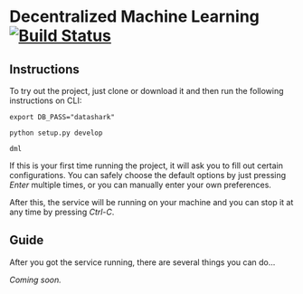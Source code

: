 # Decentralized Machine Learning [![Build Status](https://travis-ci.org/georgymh/decentralized-ml.svg?branch=master)](https://travis-ci.org/georgymh/decentralized-ml)

## Instructions

To try out the project, just clone or download it and then run the following instructions on CLI:

```
export DB_PASS="datashark"
```

```
python setup.py develop
```

```
dml
```

If this is your first time running the project, it will ask you to fill out certain configurations. You can safely choose the default options by just pressing *Enter* multiple times, or you can manually enter your own preferences.

After this, the service will be running on your machine and you can stop it at any time by pressing *Ctrl-C*.

## Guide

After you got the service running, there are several things you can do...

*Coming soon.*


